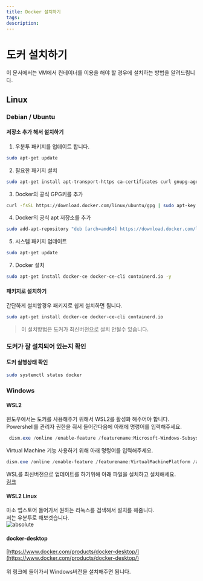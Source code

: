 ```yaml
---
title: Docker 설치하기
tags: 
description: 
---
```


# 도커 설치하기

이 문서에서는 VM에서 컨테이너를 이용을 해야 할 경우에 설치하는 방법을 알려드림니다.

## Linux
### Debian / Ubuntu
#### 저장소 추가 해서 설치하기

1. 우분투 패키지를 업데이트 합니다.
```bash
sudo apt-get update
```
2. 필요한 패키지 설치
```bash
sudo apt-get install apt-transport-https ca-certificates curl gnupg-agent software-properties-common
```
3. Docker의 공식 GPG키를 추가
```bash
curl -fsSL https://download.docker.com/linux/ubuntu/gpg | sudo apt-key add -
```

4. Docker의 공식 apt 저장소를 추가
```bash
sudo add-apt-repository "deb [arch=amd64] https://download.docker.com/linux/ubuntu $(lsb_release -cs) stable"
```

5. 시스템 패키지 업데이트
```bash
sudo apt-get update
```

7. Docker 설치
```bash
sudo apt-get install docker-ce docker-ce-cli containerd.io -y
```


#### 패키지로 설치하기
간단하게 설치할경우 패키지로 쉽게 설치하면 됨니다.

```bash
sudo apt-get install docker-ce docker-ce-cli containerd.io
```

> 이 설치방법은 도커가 최신버전으로 설치 안될수 있습니다.

### 도커가 잘 설치되어 있는지 확인

#### 도커 실행상태 확인
```bash
sudo systemctl status docker
```

### Windows

#### WSL2

윈도우에서는 도커를 사용해주기 위해서 WSL2를 활성화 해주어야 합니다.<br/>
Powershell를 관리자 권한을 줘서 들어간다음에 아래에 명렁어를 입력해주세요.<br/>

```powershell
 dism.exe /online /enable-feature /featurename:Microsoft-Windows-Subsystem-Linux /all /norestart
```
Virtual Machine 기능 사용하기 위해 아래 명렁어를 입력해주세요.

```powershell
dism.exe /online /enable-feature /featurename:VirtualMachinePlatform /all /norestart
```

WSL를 최신버전으로 업데이트를 하기위해 아래 파일을 설치하고 설치해세요. <br/>
[링크](https://wslstorestorage.blob.core.windows.net/wslblob/wsl_update_x64.msi)

#### WSL2 Linux
마소 앱스토어 들어가서 원하는 리눅스를 검색해서 설치를 해줌니다.<br>
저는 우분투로 해보겟습니다.<br>
<img data-action="zoom" src='{{ "/assets/img/ubuntu.png" | relative_url }}' alt='absolute'><br>

#### docker-desktop
[https://www.docker.com/products/docker-desktop/](https://www.docker.com/products/docker-desktop/)<br><br>
위 링크에 들어가서 Windows버전을 설치해주면 됨니다.